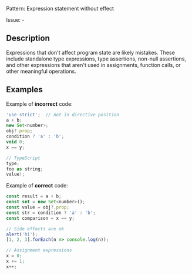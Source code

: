 Pattern: Expression statement without effect

Issue: -

## Description

Expressions that don't affect program state are likely mistakes. These include standalone type expressions, type assertions, non-null assertions, and other expressions that aren't used in assignments, function calls, or other meaningful operations.

## Examples

Example of **incorrect** code:
```javascript
'use strict';  // not in directive position
a + b;
new Set<number>;
obj?.prop;
condition ? 'a' : 'b';
void 0;
x == y;

// TypeScript
type;
foo as string;
value!;
```

Example of **correct** code:
```javascript
const result = a + b;
const set = new Set<number>();
const value = obj?.prop;
const str = condition ? 'a' : 'b';
const comparison = x == y;

// Side effects are ok
alert('hi');
[1, 2, 3].forEach(n => console.log(n));

// Assignment expressions
x = 0;
x += 1;
x++;
```